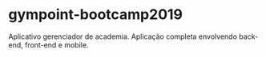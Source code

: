 # gympoint-bootcamp2019
 Aplicativo gerenciador de academia. Aplicação completa envolvendo back-end, front-end e mobile.
